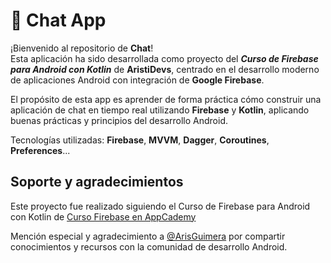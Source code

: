 # 📱 Chat App

¡Bienvenido al repositorio de **Chat**!  
Esta aplicación ha sido desarrollada como proyecto del _**Curso de Firebase para Android con Kotlin**_ de **AristiDevs**, centrado en el desarrollo moderno de aplicaciones Android con integración de **Google Firebase**.

El propósito de esta app es aprender de forma práctica cómo construir una aplicación de chat en tiempo real utilizando **Firebase** y **Kotlin**, aplicando buenas prácticas y principios del desarrollo Android.

Tecnologías utilizadas: **Firebase**, **MVVM**, **Dagger**, **Coroutines**, **Preferences**...

## Soporte y agradecimientos
Este proyecto fue realizado siguiendo el Curso de Firebase para Android con Kotlin de [Curso Firebase en AppCademy](https://www.appcademy.dev/view/courses/firebase-para-android-con-kotlin-curso-definitivo-desde-0)

Mención especial y agradecimiento a [@ArisGuimera](https://github.com/ArisGuimera) por compartir conocimientos y recursos con la comunidad de desarrollo Android.
